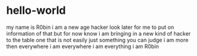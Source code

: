 # hello-world

my name is R0bin i am a new age hacker look later for me to put on information of that but for now know i am bringing in a new  kind of hacker to the table one that is not easily just something you can judge i am more then everywhere i am everywhere i am everything i  am R0bin
